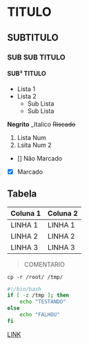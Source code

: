 TITULO
======

SUBTITULO
---------

### SUB SUB TITULO

#### SUB³ TITULO

* Lista 1
* Lista 2
  - Sub Lista
  - Sub Lista


**Negrito** _Italico ~~Riscado~~ 

1. Lista Num
2. Lsita Num 2

* [] Não Marcado
* [x] Marcado

Tabela
------

Coluna 1 | Coluna 2
---------|---------
LINHA 1  | LINHA 1
LINHA 2  | LINHA 2
LINHA 3  | LINHA 3

> COMENTARIO

`cp -r /root/ /tmp/`

```bash
#!/bin/bash
if [ -z /tmp ]; then
	echo "TESTANDO"
else
	echo "FALHOU"
fi

```

[LINK](GOOGLE.COM)




